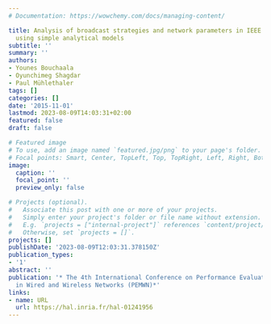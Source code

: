 ```yaml
---
# Documentation: https://wowchemy.com/docs/managing-content/

title: Analysis of broadcast strategies and network parameters in IEEE 802.11p VANETs
  using simple analytical models
subtitle: ''
summary: ''
authors:
- Younes Bouchaala
- Oyunchimeg Shagdar
- Paul Mühlethaler
tags: []
categories: []
date: '2015-11-01'
lastmod: 2023-08-09T14:03:31+02:00
featured: false
draft: false

# Featured image
# To use, add an image named `featured.jpg/png` to your page's folder.
# Focal points: Smart, Center, TopLeft, Top, TopRight, Left, Right, BottomLeft, Bottom, BottomRight.
image:
  caption: ''
  focal_point: ''
  preview_only: false

# Projects (optional).
#   Associate this post with one or more of your projects.
#   Simply enter your project's folder or file name without extension.
#   E.g. `projects = ["internal-project"]` references `content/project/deep-learning/index.md`.
#   Otherwise, set `projects = []`.
projects: []
publishDate: '2023-08-09T12:03:31.378150Z'
publication_types:
- '1'
abstract: ''
publication: '* The 4th International Conference on Performance Evaluation and Modeling
  in Wired and Wireless Networks (PEMWN)*'
links:
- name: URL
  url: https://hal.inria.fr/hal-01241956
---
```

